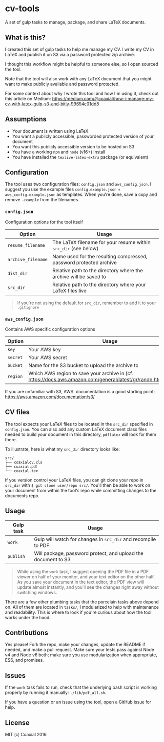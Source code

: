 # cv-tools

A set of gulp tasks to manage, package, and share LaTeX documents.

## What is this?

I created this set of gulp tasks to help me manage my CV. I write my CV in
LaTeX and publish it on S3 via a password protected zip archive.

I thought this workflow might be helpful to someone else, so I open sourced the
tool.

Note that the tool will also work with any LaTeX document that you might want
to make publicly available and password protected.

For some context about why I wrote this tool and how I'm using it, check out
this article on Medium:
https://medium.com/@coaxial/how-i-manage-my-cv-with-latex-gulp-s3-and-bitly-99694c01dd8

## Assumptions

- Your document is written using LaTeX
- You want a publicly accessible, passworded protected version of your document
- You want this publicly accessible version to be hosted on S3
- You have a working `npm` and `node` (v16+) install
- You have installed the `texlive-latex-extra` package (or equivalent)

## Configuration

The tool uses two configuration files: `config.json` and `aws_config.json`. I
suggest you use the example files `config.example.json` +
`aws_config.example.json` as templates. When you're done, save a copy and
remove `.example` from the filenames.

### `config.json`

Configuration options for the tool itself

| Option             | Usage                                                              |
| ------------------ | ------------------------------------------------------------------ |
| `resume_filename`  | The LaTeX filename for your resume within `src_dir` (see below)    |
| `archive_filename` | Name used for the resulting compressed, password protected archive |
| `dist_dir`         | Relative path to the directory where the archive will be saved to  |
| `src_dir`          | Relative path to the directory where your LaTeX files live         |

> If you're not using the default for `src_dir`, remember to add it to your
> `.gitignore`

### `aws_config.json`

Contains AWS specific configuration options

| Option   | Usage                                           |
| ---------| ----------------------------------------------- |
| `key`    | Your AWS key                                    |
| `secret` | Your AWS secret                                 |
| `bucket` | Name for the S3 bucket to upload the archive to |
| `region` | Which AWS region to save your archive in (cf.  https://docs.aws.amazon.com/general/latest/gr/rande.html#s3_region)       |

If you are unfamiliar with S3, AWS' documentation is a good starting point:
https://aws.amazon.com/documentation/s3/

## CV files

The tool expects your LaTeX files to be located in the `src_dir` specified in
`config.json`. You can also add any custom LaTeX document class files needed to
build your document in this directory, `pdflatex` will look for them there.

To illustrate, here is what my `src_dir` directory looks like:

```
src/
├── coaxialcv.cls
├── coaxial.pdf
└── coaxial.tex
```

If you version control your LaTeX files, you can git clone your repo in
`src_dir` with `$ git clone user/repo src/`. You'll then be able to work on
your document from within the tool's repo while committing changes to the
documents repo.

## Usage

| Gulp task | Usage |
| --- | --- |
| `work` | Gulp will watch for changes in `src_dir` and recompile to PDF.   |
| `publish` | Will package, password protect, and upload the document to S3 |

> While using the `work` task, I suggest opening the PDF file in a PDF viewer
> on half of your monitor, and your text editor on the other half. As you save
> your document in the text editor, the PDF view will update almost instantly,
> and you'll see the changes right away without switching windows.

There are a few other plumbing tasks that the porcelain tasks above depend on.
All of them are located in `tasks/`, I modularized to help with maintenance and
readability. This is where to look if you're curious about how the tool works
under the hood.


## Contributions

Yes please! Fork the repo, make your changes, update the README if needed, and
make a pull request. Make sure your tests pass against Node v4 and Node v6
both; make sure you use modularization when appropriate, ES6, and promises.

## Issues

If the `work` task fails to run, check that the underlying bash script is working
properly by running it manually: `./lib/pdf_all.sh`.

If you have a question or an issue using the tool, open a GitHub issue for
help.


## License

MIT (c) Coaxial 2016
